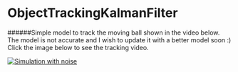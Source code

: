 # ObjectTrackingKalmanFilter

######Simple model to track the moving ball shown in the video below. The model is not accurate and I wish to update it with a better model soon :) Click the image below to see the tracking video. 

[![Simulation with noise](http://img.youtube.com/vi/X0nERUt7F7M/0.jpg)](https://https://www.youtube.com/watch?v=X0nERUt7F7M "Simulation without Noise") 

